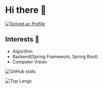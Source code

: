 <!--
### Hi there 👋


**WonjunChun/WonjunChun** is a ✨ _special_ ✨ repository because its `README.md` (this file) appears on your GitHub profile.


Backend Developer Wannabe

- 🔭 I’m currently working on ...
- 🌱 I’m currently learning Spring Boot, Algorithm, etc.
- 👯 I’m looking to collaborate on web service development.
- 🤔 I’m looking for help with ...
- 💬 Ask me about ...
- 📫 How to reach me: chunjh1103@naver.com / semaphore@kakao.com
- 😄 Pronouns: ...
- ⚡ Fun fact: ...
-->
# Hi there 👋
[![Solved.ac Profile](http://mazassumnida.wtf/api/v2/generate_badge?boj=chunjh1103)](https://solved.ac/chunjh1103/)


## Interests 👀
- Algorithm
- Backend(Spring Framework, Spring Boot)
- Computer Vision

![GitHub stats](https://github-readme-stats.vercel.app/api?username=WonjunChun&show_icons=true&theme=tokyonight)

![Top Langs](https://github-readme-stats.vercel.app/api/top-langs/?username=WonjunChun&hide=jupyter%20notebook&count_private=true&theme=tokyonight)


